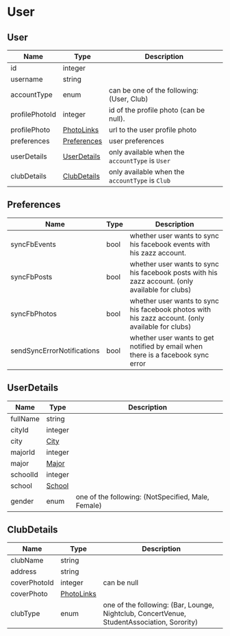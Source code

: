 User
=

User
-

|Name|Type|Description|
|----|----|-----------|
|id|integer||
|username|string||
|accountType|enum|can be one of the following: (User, Club)|
|profilePhotoId|integer|id of the profile photo (can be null).|
|profilePhoto|[PhotoLinks](https://github.com/zazzlife/api-docs/blob/master/objects/PhotoLinks.md)|url to the user profile photo|
|preferences|[Preferences](https://github.com/zazzlife/api-docs/blob/master/objects/user.md#preferences)|user preferences|
|userDetails|[UserDetails](https://github.com/zazzlife/api-docs/blob/master/objects/user.md#userdetails)|only available when the `accountType` is `User`|
|clubDetails|[ClubDetails](https://github.com/zazzlife/api-docs/blob/master/objects/user.md#clubdetails)|only available when the `accountType` is `Club`|

Preferences
-
|Name|Type|Description|
|----|----|-----------|
|syncFbEvents|bool|whether user wants to sync his facebook events with his zazz account.|
|syncFbPosts|bool|whether user wants to sync his facebook posts with his zazz account. (only available for clubs)|
|syncFbPhotos|bool|whether user wants to sync his facebook photos with his zazz account. (only available for clubs)|
|sendSyncErrorNotifications|bool|whether user wants to get notified by email when there is a facebook sync error|

UserDetails
-
|Name|Type|Description|
|----|----|-----------|
|fullName|string||
|cityId|integer||
|city|[City](https://github.com/zazzlife/api-docs/blob/master/objects/city.md)||
|majorId|integer||
|major|[Major](https://github.com/zazzlife/api-docs/blob/master/objects/major.md)||
|schoolId|integer||
|school|[School](https://github.com/zazzlife/api-docs/blob/master/objects/school.md)||
|gender|enum|one of the following: (NotSpecified, Male, Female)|


ClubDetails
-
|Name|Type|Description|
|----|----|-----------|
|clubName|string||
|address|string||
|coverPhotoId|integer|can be null|
|coverPhoto|[PhotoLinks](https://github.com/zazzlife/api-docs/blob/master/objects/PhotoLinks.md)|
|clubType|enum|one of the following: (Bar, Lounge, Nightclub, ConcertVenue, StudentAssociation, Sorority)|
